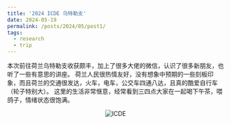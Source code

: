 ```yaml
---
title: '2024 ICDE 乌特勒支'
date: 2024-05-19
permalink: /posts/2024/05/post1/
tags:
  - research
  - trip
---
```


本次前往荷兰乌特勒支收获颇丰，加上了很多大佬的微信，认识了很多新朋友，也听了一些有意思的讲座。
荷兰人民很热情友好，没有想象中预期的一些刻板印象，而且荷兰的交通很发达，火车，电车，公交车四通八达，且真的酷爱自行车（轮子特别大）。
这里的生活非常惬意，经常看到三四点大家在一起喝下午茶，喂鸽子，情绪状态很饱满。

<div style="text-align: center;">
    <img src="images/icde.jpg" alt="ICDE">
</div>
